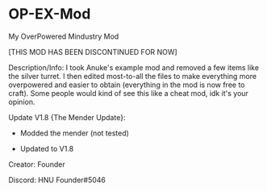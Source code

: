 # OP-EX-Mod

My OverPowered Mindustry Mod

[THIS MOD HAS BEEN DISCONTINUED FOR NOW]

Description/Info: I took Anuke's example mod and removed a few items like the silver turret. I then edited most-to-all the files to make everything more overpowered and easier to obtain (everything in the mod is now free to craft). Some people would kind of see this like a cheat mod, idk it's your opinion.

Update V1.8 {The Mender Update}:

- Modded the mender (not tested)

- Updated to V1.8


Creator: Founder

Discord: HNU Founder#5046
